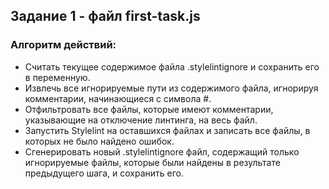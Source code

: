 ## Задание 1 - файл first-task.js

### Алгоритм действий:

- Считать текущее содержимое файла .stylelintignore и сохранить его в переменную.
- Извлечь все игнорируемые пути из содержимого файла, игнорируя комментарии, начинающиеся с символа #.
- Отфильтровать все файлы, которые имеют комментарии, указывающие на отключение линтинга, на весь файл.
- Запустить Stylelint на оставшихся файлах и записать все файлы, в которых не было найдено ошибок.
- Сгенерировать новый .stylelintignore файл, содержащий только игнорируемые файлы, которые были найдены в результате предыдущего шага, и сохранить его.
